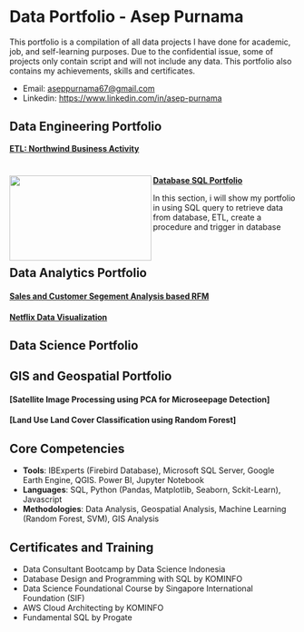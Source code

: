 # Data Portfolio - Asep Purnama
This portfolio is a compilation of all data projects I have done for academic, job, and self-learning purposes. Due to the confidential issue, some of projects only contain script and will not include any data. This portfolio also contains my achievements, skills and certificates.
- Email: aseppurnama67@gmail.com
- Linkedin: https://www.linkedin.com/in/asep-purnama
## Data Engineering Portfolio
 **[ETL: Northwind Business Activity](https://github.com/aseppurnama20/DSLS-Data-Engineer-Case-Study.git)**
#
<img align="left" width="250" height="150" src="[https://github.com/archd3sai/Portfolio/blob/master/Images/telecom.jpg](https://github.com/aseppurnama20/Portfolio/blob/aa9264176ac0704e389e33dd171b91af6636e169/image/sql.jpg)"> **[Database SQL Portfolio](https://github.com/aseppurnama20/SQL-Portofolio.git)**

In this section, i will show my portfolio in using SQL query to retrieve data from database, ETL, create a procedure and trigger in database

<br />

## Data Analytics Portfolio
#### **[Sales and Customer Segement Analysis based RFM](https://github.com/aseppurnama20/DSLS-Data-Analytics-Case-Study.git)**
#### **[Netflix Data Visualization](https://github.com/aseppurnama20/netflix-data-visualization.git)**
## Data Science Portfolio
## GIS and Geospatial Portfolio
#### **[Satellite Image Processing using PCA for Microseepage Detection]**
#### **[Land Use Land Cover Classification using Random Forest]**
## Core Competencies
- **Tools**: IBExperts (Firebird Database), Microsoft SQL Server, Google Earth Engine, QGIS. Power BI, Jupyter Notebook
- **Languages**: SQL, Python (Pandas, Matplotlib, Seaborn, Sckit-Learn), Javascript
- **Methodologies**: Data Analysis, Geospatial Analysis, Machine Learning (Random Forest, SVM), GIS Analysis
## Certificates and Training
- Data Consultant Bootcamp by Data Science Indonesia
- Database Design and Programming with SQL by KOMINFO
- Data Science Foundational Course by Singapore International Foundation (SIF)
- AWS Cloud Architecting by KOMINFO
- Fundamental SQL by Progate
